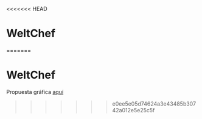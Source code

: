 <<<<<<< HEAD
# WeltChef
=======
# WeltChef

Propuesta gráfica [aquí](design/muckups)
>>>>>>> e0ee5e05d74624a3e43485b30742a012e5e25c5f
